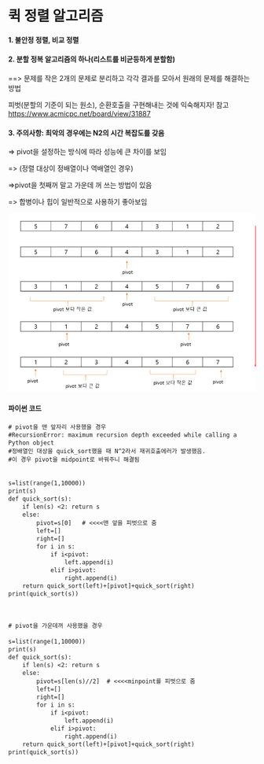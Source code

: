 
# 퀵 정렬 알고리즘
#### 1. 불안정 정렬, 비교 정렬

#### 2. 분할 정복 알고리즘의 하나(리스트를 비균등하게 분할함)

==> 문제를 작은 2개의 문제로 분리하고 각각 결과를 모아서 원래의 문제를 해결하는 방법

피벗(분할의 기준이 되는 원소), 순환호출을 구현해내는 것에 익숙해지자!
참고
https://www.acmicpc.net/board/view/31887

#### 3. 주의사항: 최악의 경우에는 N2의 시간 복잡도를 갖음

=> pivot을 설정하는 방식에 따라 성능에 큰 차이를 보임

=>  (정렬 대상이 정배열이나 역배열인 경우)

=>pivot을 첫째꺼 말고 가운데 꺼 쓰는 방법이 있음

=> 합병이나 힙이 일반적으로 사용하기 좋아보임




![image-20210129132051351](퀵정렬.assets/image-20210129132051351.png)



#### 파이썬 코드

```
# pivot을 맨 앞자리 사용했을 경우
#RecursionError: maximum recursion depth exceeded while calling a Python object
#정배열인 대상을 quick_sort했을 때 N^2라서 재귀호출에러가 발생했음.
#이 경우 pivot을 midpoint로 바꿔주니 해결됨


s=list(range(1,10000))
print(s)
def quick_sort(s):
    if len(s) <2: return s
    else:
        pivot=s[0]   # <<<<맨 앞을 피벗으로 줌
        left=[]
        right=[]
        for i in s:
            if i<pivot:
                left.append(i)
            elif i>pivot:
                right.append(i)
    return quick_sort(left)+[pivot]+quick_sort(right)
print(quick_sort(s))



# pivot을 가운데꺼 사용했을 경우

s=list(range(1,10000))
print(s)
def quick_sort(s):
    if len(s) <2: return s
    else:
        pivot=s[len(s)//2]  # <<<<minpoint를 피벗으로 줌
        left=[]
        right=[]
        for i in s:
            if i<pivot:
                left.append(i)
            elif i>pivot:
                right.append(i)
    return quick_sort(left)+[pivot]+quick_sort(right)
print(quick_sort(s))
```



